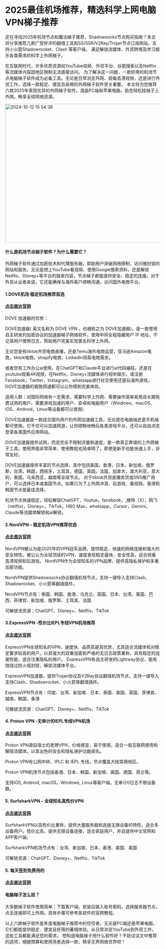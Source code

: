 # 2025最佳机场推荐，精选科学上网电脑VPN梯子推荐

还在寻找2025年机场节点和魔法梯子推荐，Shadowsocks节点购买指南？本文将分享推荐几款广受好评的翻墙工具和SS/SSR/V2Ray/Trojan节点订阅网站，支持小火箭Shadowrocket、Clash 等客户端，
满足解锁流媒体、外贸跨境及学习娱乐各类需求的科学上外网梯子。

在互联网时代，许多优质资源如YouTube视频、外贸平台、谷歌搜索以及Netflix等流媒体内容因地区限制无法直接访问。
为了解决这一问题，一款好用的机场节点电脑梯子软件成为必备工具。无论是日常浏览外网、观看高清视频，还是进行外贸工作，选择一款稳定、便宜且易用的外网梯子软件至关重要。
本文将为您推荐六款2025年表现优异的外网梯子软件，涵盖PC端和苹果电脑，助您轻松挂梯子上外网，畅享全球网络资源。

<img width="800" height="451" alt="2024-10-12 15 54 38" src="https://github.com/user-attachments/assets/4fd57802-eb45-4933-8811-86d1c10de0a5" />

#### 什么是机场节点梯子软件？为什么需要它？
外网梯子软件通过加密技术和代理服务器，帮助用户突破网络限制，访问被封锁的网站和服务。无论是想上YouTube看视频、使用Google搜索资料，还是解锁Netflix、Disney+等平台的独家内容，节点梯子都能提供安全、稳定的连接。对于外贸从业者来说，它还能确保与海外客户顺畅沟通，访问国外电商平台。

#### 1.DOVE机场 稳定机场推荐首选
#### [点击直达官网](https://dove8.cc/a.php?alavBTtF8UB)

DOVE 加速器的优势：

DOVE加速器( 英文名称为 DOVE VPN ，也被称之为 DOVE加速器)，是一款使用自主研发的加密协议的加速器梯子网络软件，使用中将全程隐藏用户 IP 地址，不记录用户使用日志，帮助用户完美实现匿名科学上外网。

无论您是有tiktok外贸电商直播，还是Temu海外电商运营，亚马逊Amazon电商，tiktok电商，shopify电商，LinkedIn领英电商需求。

或者您有工作办公ai使用，在ChatGPT和Claude平台进行ai代码编程。还是在youtube观看4K视频，在Netflix，Disney+流媒体进行视听娱乐，或注册Facebook，Twitter，Instagram，whatsapp进行社交使用还是玩海外游戏，DOVE加速器的极致网速都可以让你得到完美体验。

适用人群：对国际网络有一定需求，需要科学上外网、需要操作简单易用且长期免费试用的用户、需要游戏加速的用户、安卓和电脑用户（Windows、macOS、iOS、Android，Linux等设备都可以使用）

DOVE加速器是一款适合国内用户的外网加速器工具，无论是在电脑端还是手机端都可使用。它不仅可以加速网游，让你顺畅地畅玩各类游戏平台，还可以自由浏览登录各类国外应用网站。

DOVE加速器提供试用，而且完全不限制流量和速度，是一款真正靠谱的上外网梯子工具。使用界面非常简单，使用教程也简单明了。即使是新手也能快速上手，非常友好。

DOVE加速器提供丰富的节点选择，其中包括美国，香港，日本，新加坡，俄罗斯，台湾，韩国，西班牙，土耳其，德国，英国，法国，加拿大，澳大利亚，意大利，泰国，马来西亚，越南等全球节点。
对于tiktok外贸直播卖货或SNS推广用户，可以选择日本或美国节点。如果只为了上外网冲浪、玩游戏、看视频，香港和韩国节点是最佳选择。

机场节点快速稳定，轻松解锁ChatGPT，Youtue，facebook，,推特（X），网飞（netflix)，Disney+，TikTok，HBO Max，whatsapp，Cursor，Gemini，Claude等流媒体解锁和ai解锁。

#### 2.NordVPN – 稳定机场VPN推荐优选
#### [点击直达官网](https://dove8.cc/a.php?alavBTtF8UB)

NordVPN被认为是2025年的VPN冠军品牌，提供稳定、快速的网络连接和强大的安全特性。﻿被公认为全球顶级的VPN，速度表现稳定最快，安全性高，适合观看高清视频和玩游戏。﻿
NordVPN作为全球知名的VPN品牌，提供高隐私保护和多重加密功能。

NordVPN提供Shadowsocks协议翻墙机场节点，支持一键导入支持Clash、Shadowrocket、小火箭等翻墙插件。

NordVPN节点有：泰国、韩国、香港、乌克兰、英国、日本、台湾、美国、巴西、菲律宾、新加坡、俄罗斯、土耳其、法国

可解锁流资源：ChatGPT、Disney+、Netflix、TikTok

#### 3.ExpressVPN -性价比IEPL专线VPN机场推荐
#### [点击直达官网](https://dove8.cc/a.php?alavBTtF8UB)

ExpressVPN全球知名的VPN，速度快、品质高是其优势，尤其适合流媒体和对稳定要求较高的用户。以其强大的双重加密和严格的无日志政策著称，具有稳定的连接性能，适合注重隐私的用户。
ExpressVPN有自主研发的Lightway协议，能有效绕过防火墙封锁，解锁流媒体平台。

ExpressVPN加速器，提供Trojan协议及V2Ray协议翻墙机场节点，支持一键导入支持Clash、Shadowrocket、小火箭等翻墙插件。

ExpressVPN节点有：印度、台湾、新加坡、日本、泰国、美国、英国、菲律宾、越南、韩国、香港

可解锁流资源：ChatGPT、Disney+、Netflix、TikTok

#### 4. Proton VPN -无审计的IEPL专线VPN机场
#### [点击直达官网](https://dove8.cc/a.php?alavBTtF8UB)

Proton VPN源自瑞士的老牌VPN，价格便宜，易于使用，适合一般互联网使用和解锁流媒体。以其出色的安全和隐私保护功能闻名。

Proton VPN有公网中转、IPLC 和 IEPL 专线，节点覆盖大陆常用地区。

Proton VPN机场节点包括香港、日本、韩国、新加坡、美国、德国、荷兰等。

支持iOS, Android, macOS，Windows, Linux等客户端。无审计0日志不限设备数。

#### 5. SurfsharkVPN – 全球知名高性价VPN
#### [点击直达官网](https://dove8.cc/a.php?alavBTtF8UB)

SurfsharkVPN以高性价比著称，提供大量服务器和连接无限设备的特性，适合多设备用户。性价比高，提供无限设备连接，适合家庭用户，并且提供中文官网和APP客户端。

SurfsharkVPN机场节点有：台湾、新加坡、日本、香港、美国、英国

可解锁资源：ChatGPT、Disney+、Netflix、TikTok

#### 5. 每天签到免费用的 
#### [点击直达官网](http://taojs.info/)

#### 电脑梯子怎么挂？

大多数梯子软件使用简单：下载客户端，安装后输入账号密码，选择服务器节点，点击连接即可上外网。具体步骤可参考各软件的官网教程。

以上六款梯子软件是年度电脑梯子推荐中的佼佼者，无论是PC端还是苹果电脑，它们都能提供稳定、便宜且好用的蕃墙体验。从日常浏览YouTube到外贸工作，这些工具都能满足您的需求。
想知道电脑梯子用什么软件好？不妨试试文中推荐的选项，根据预算和使用场景选择一款，畅享无界网络世界吧！
